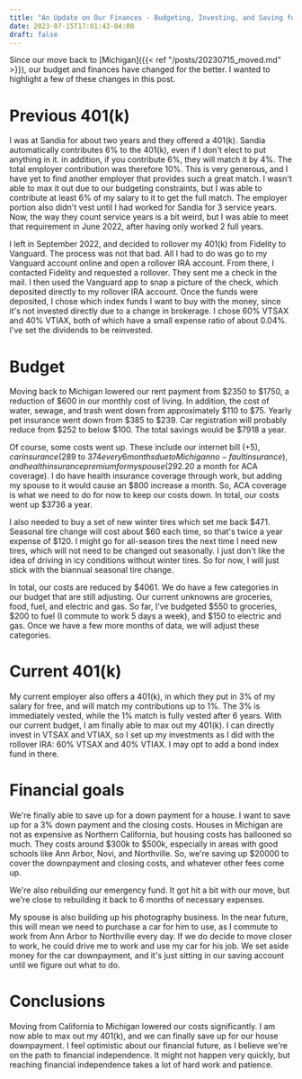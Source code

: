 ```yaml
---
title: "An Update on Our Finances - Budgeting, Investing, and Saving for House"
date: 2023-07-15T17:01:43-04:00
draft: false
---
```


Since our move back to [Michigan]({{< ref "/posts/20230715_moved.md" >}}), our budget and finances have changed for the better. I wanted to highlight a few of these changes in this post. 

# Previous 401(k)
I was at Sandia for about two years and they offered a 401(k). Sandia automatically contributes 6% to the 401(k), even if I don't elect to put anything in it. in addition, if you contribute 6%, they will match it by 4%. The total employer contribution was therefore 10%. This is very generous, and I have yet to find another employer that provides such a great match. I wasn't able to max it out due to our budgeting constraints, but I was able to contribute at least 6% of my salary to it to get the full match. The employer portion also didn't vest until I had worked for Sandia for 3 service years. Now, the way they count service years is a bit weird, but I was able to meet that requirement in June 2022, after having only worked 2 full years. 

I left in September 2022, and decided to rollover my 401(k) from Fidelity to Vanguard. The process was not that bad. All I had to do was go to my Vanguard account online and open a rollover IRA account. From there, I contacted Fidelity and requested a rollover. They sent me a check in the mail. I then used the Vanguard app to snap a picture of the check, which deposited directly to my rollover IRA account. Once the funds were deposited, I chose which index funds I want to buy with the money, since it's not invested directly due to a change in brokerage. I chose 60% VTSAX and 40% VTIAX, both of which have a small expense ratio of about 0.04%. I've set the dividends to be reinvested. 

# Budget
Moving back to Michigan lowered our rent payment from $2350 to $1750, a reduction of $600 in our monthly cost of living. In addition, the cost of water, sewage, and trash went down from approximately $110 to $75. Yearly pet insurance went down from $385 to $239. Car registration will probably reduce from $252 to below $100. The total savings would be $7918 a year. 

Of course, some costs went up. These include our internet bill (+$5), car insurance ($289 to $374 every 6 months due to Michigan no-fault insurance), and health insurance premium for my spouse ($292.20 a month for ACA coverage). I do have health insurance coverage through work, but adding my spouse to it would cause an $800 increase a month. So, ACA coverage is what we need to do for now to keep our costs down. In total, our costs went up $3736 a year. 

I also needed to buy a set of new winter tires which set me back $471. Seasonal tire change will cost about $60 each time, so that's twice a year expense of $120. I might go for all-season tires the next time I need new tires, which will not need to be changed out seasonally. I just don't like the idea of driving in icy conditions without winter tires. So for now, I will just stick with the biannual seasonal tire change. 

In total, our costs are reduced by $4061. We do have a few categories in our budget that are still adjusting. Our current unknowns are groceries, food, fuel, and electric and gas. So far, I've budgeted $550 to groceries, $200 to fuel (I commute to work 5 days a week), and $150 to electric and gas. Once we have a few more months of data, we will adjust these categories. 

# Current 401(k)
My current employer also offers a 401(k), in which they put in 3% of my salary for free, and will match my contributions up to 1%. The 3% is immediately vested, while the 1% match is fully vested after 6 years. With our current budget, I am finally able to max out my 401(k). I can directly invest in VTSAX and VTIAX, so I set up my investments as I did with the rollover IRA: 60% VTSAX and 40% VTIAX. I may opt to add a bond index fund in there. 

# Financial goals
We're finally able to save up for a down payment for a house. I want to save up for a 3% down payment and the closing costs. Houses in Michigan are not as expensive as Northern California, but housing costs has ballooned so much. They costs around $300k to $500k, especially in areas with good schools like Ann Arbor, Novi, and Northville. So, we're saving up $20000 to cover the downpayment and closing costs, and whatever other fees come up. 

We're also rebuilding our emergency fund. It got hit a bit with our move, but we're close to rebuilding it back to 6 months of necessary expenses. 

My spouse is also building up his photography business. In the near future, this will mean we need to purchase a car for him to use, as I commute to work from Ann Arbor to Northville every day. If we do decide to move closer to work, he could drive me to work and use my car for his job. We set aside money for the car downpayment, and it's just sitting in our saving account until we figure out what to do. 

# Conclusions

Moving from California to Michigan lowered our costs significantly. I am now able to max out my 401(k), and we can finally save up for our house downpayment. I feel optimistic about our financial future, as I believe we're on the path to financial independence. It might not happen very quickly, but reaching financial independence takes a lot of hard work and patience. 

